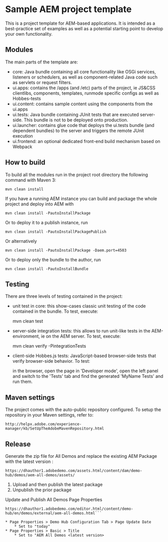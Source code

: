 # Sample AEM project template

This is a project template for AEM-based applications. It is intended as a best-practice set of examples as well as a potential starting point to develop your own functionality.

## Modules

The main parts of the template are:

* core: Java bundle containing all core functionality like OSGi services, listeners or schedulers, as well as component-related Java code such as servlets or request filters.
* ui.apps: contains the /apps (and /etc) parts of the project, ie JS&CSS clientlibs, components, templates, runmode specific configs as well as Hobbes-tests
* ui.content: contains sample content using the components from the ui.apps
* ui.tests: Java bundle containing JUnit tests that are executed server-side. This bundle is not to be deployed onto production.
* ui.launcher: contains glue code that deploys the ui.tests bundle (and dependent bundles) to the server and triggers the remote JUnit execution
* ui.frontend: an optional dedicated front-end build mechanism based on Webpack

## How to build

To build all the modules run in the project root directory the following command with Maven 3:

    mvn clean install

If you have a running AEM instance you can build and package the whole project and deploy into AEM with

    mvn clean install -PautoInstallPackage

Or to deploy it to a publish instance, run

    mvn clean install -PautoInstallPackagePublish

Or alternatively

    mvn clean install -PautoInstallPackage -Daem.port=4503

Or to deploy only the bundle to the author, run

    mvn clean install -PautoInstallBundle

## Testing

There are three levels of testing contained in the project:

* unit test in core: this show-cases classic unit testing of the code contained in the bundle. To test, execute:

    mvn clean test

* server-side integration tests: this allows to run unit-like tests in the AEM-environment, ie on the AEM server. To test, execute:

    mvn clean verify -PintegrationTests

* client-side Hobbes.js tests: JavaScript-based browser-side tests that verify browser-side behavior. To test:

    in the browser, open the page in 'Developer mode', open the left panel and switch to the 'Tests' tab and find the generated 'MyName Tests' and run them.

## Maven settings

The project comes with the auto-public repository configured. To setup the repository in your Maven settings, refer to:

    http://helpx.adobe.com/experience-manager/kb/SetUpTheAdobeMavenRepository.html


## Release

Generate the zip file for All Demos and replace the existing AEM Package with the latest version :

```
https://dhauthor1.adobedemo.com/assets.html/content/dam/demo-hub/demos/aem-all-demos/assets/
```

1. Upload and then publish the latest package
2. Unpublish the prior package

Update and Publish All Demos Page Properties

```
https://dhauthor1.adobedemo.com/editor.html/content/demo-hub/en/demos/external/aem-all-demos.html```

* Page Properties > Demo Hub Configuration Tab > Page Update Date
    * Set to "today"
* Page Properties > Basic > Title
    * Set to "AEM All Demos <latest version>

